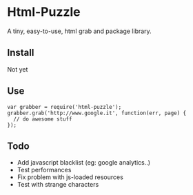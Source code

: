 Html-Puzzle
======

A tiny, easy-to-use, html grab and package library.


## Install ##

Not yet


## Use ##

```nodejs
var grabber = require('html-puzzle');
grabber.grab('http://www.google.it', function(err, page) {
  // do awesome stuff
});
```

## Todo ##

* Add javascript blacklist (eg: google analytics..)
* Test performances
* Fix problem with js-loaded resources
* Test with strange characters